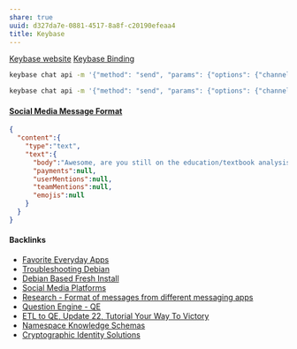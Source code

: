```yaml
---
share: true
uuid: d327da7e-0881-4517-8a8f-c20190efeaa4
title: Keybase
---
```

[Keybase website](https://keybase.io/)  [Keybase Binding](../3ff1df10-10b8-4206-b9b2-3bbad4b748d5)

``` bash
keybase chat api -m '{"method": "send", "params": {"options": {"channel": {"name": "dentropydaemon", "members_type": "team", "topic_name": "bot-testing"}, "message": {"body": "CLI TEST?"}}}}'

keybase chat api -m '{"method": "send", "params": {"options": {"channel": {"name": "dentropydaemon", "members_type": "team", "topic_name": "bot-testing"}, "message": {"body": "Wow it worked"}}}}'
```

#### [Social Media Message Format](../ea6dd9c4-c148-4631-af5f-63ffe73fceb3)

``` json
{
  "content":{
    "type":"text",
    "text":{
      "body":"Awesome, are you still on the education/textbook analysis trail as well?",
      "payments":null,
      "userMentions":null,
      "teamMentions":null,
      "emojis":null
    }
  }
}
```

#### Backlinks

* [Favorite Everyday Apps](/444ff7c7-77b4-483c-b801-3955d2daeb0a)
* [Troubleshooting Debian](/ebb51eba-3d84-4a89-9566-72b1963e6c4a)
* [Debian Based Fresh Install](/e231d0df-f038-4611-b9b5-e05c6549b328)
* [Social Media Platforms](/5e30f762-9b65-479a-9d72-e84a5d9e12da)
* [Research - Format of messages from different messaging apps](/6af8ae27-bf2e-4228-aaba-d28f82f4e329)
* [Question Engine - QE](/cc5cc49d-f554-4f29-b31a-b8789688e6a3)
* [ETL to QE, Update 22, Tutorial Your Way To Victory](/72b60152-c15c-4243-8329-67cd13e78ba6)
* [Namespace Knowledge Schemas](/98674655-97b4-4c2d-a7ce-4ae6967044ac)
* [Cryptographic Identity Solutions](/f5eee849-3ed2-4fb6-a006-522bdcb233fe)